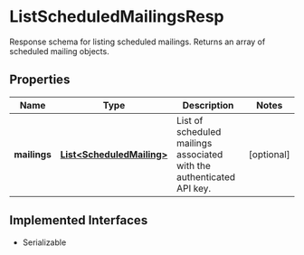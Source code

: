 

# ListScheduledMailingsResp

Response schema for listing scheduled mailings. Returns an array of scheduled mailing objects.

## Properties

| Name | Type | Description | Notes |
|------------ | ------------- | ------------- | -------------|
|**mailings** | [**List&lt;ScheduledMailing&gt;**](ScheduledMailing.md) | List of scheduled mailings associated with the authenticated API key. |  [optional] |


## Implemented Interfaces

* Serializable


